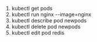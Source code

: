 1. kubectl get pods
2. kubectl run nginx --image=nginx
3. kubectl describe pod newpods
4. kubectl delete pod newpods
5. kubectl edit pod redis